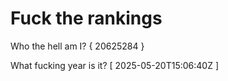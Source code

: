 # Fuck the rankings

Who the hell am I?
{ 20625284 }

What fucking year is it?
[ 2025-05-20T15:06:40Z ]
